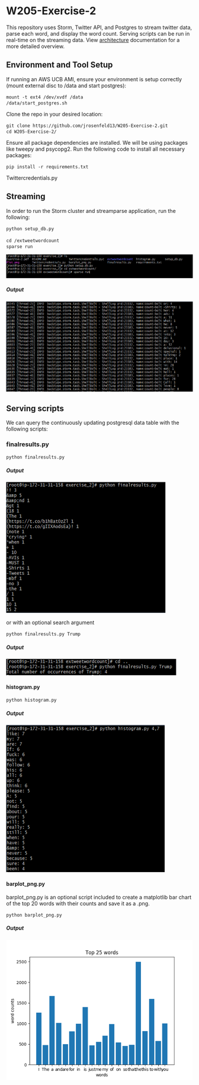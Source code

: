# W205-Exercise-2

This repository uses Storm, Twitter API, and Postgres to stream twitter data, parse each word, and display the word count. Serving scripts can be run in real-time on the streaming data. View [architecture](/Architecture.pdf) documentation for a more detailed overview.

## Environment and Tool Setup
If running an AWS UCB AMI, ensure your environment is setup correctly (mount external disc to /data and start postgres):
```
mount -t ext4 /dev/xvdf /data
/data/start_postgres.sh
```

Clone the repo in your desired location:
```
git clone https://github.com/jrosenfeld13/W205-Exercise-2.git
cd W205-Exercise-2/
```

Ensure all package dependencies are installed. We will be using packages like tweepy and psycopg2. Run the following code to install all necessary packages:
```
pip install -r requirements.txt
```

Twittercredentials.py

## Streaming
In order to run the Storm cluster and streamparse application, run the following:
```
python setup_db.py

cd /extweetwordcount
sparse run
```
![streamparse application](/screenshots/screenshot-setup.PNG)

##### Output
![streamparse application](/screenshots/screenshot-twitterStream.PNG)

## Serving scripts
We can query the continuously updating postgresql data table with the following scripts:
### finalresults.py
```
python finalresults.py
```
##### Output
![finalresults output](/screenshots/screenshot-finalresults1.png)

or with an optional search argument
```
python finalresults.py Trump
```
##### Output
![finalresults output](/screenshots/screenshot-finalresults.png)


#### histogram.py
```
python histogram.py
```
##### Output
![histogram output](/screenshots/screenshot-histogram.png)

#### barplot_png.py
barplot_png.py is an optional script included to create a matplotlib bar chart of the top 20 words with their counts and save it as a .png.
```
python barplot_png.py
```

##### Output
![finalresults output](/Plot.png)
